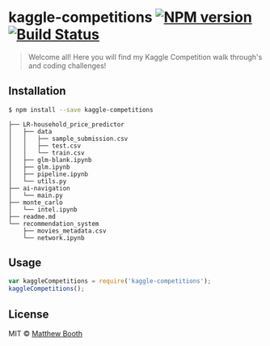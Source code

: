 # kaggle-competitions [![NPM version](https://badge.fury.io/js/kaggle-competitions.svg)](https://npmjs.org/package/kaggle-competitions) [![Build Status](https://travis-ci.org/lordbounties/kaggle-competitions.svg?branch=master)](https://travis-ci.org/lordbounties/kaggle-competitions)

> Welcome all! Here you will find my Kaggle Competition walk through's and coding challenges!

## Installation

```sh
$ npm install --save kaggle-competitions
```

```
├── LR-household_price_predictor
│   ├── data
│   │   ├── sample_submission.csv
│   │   ├── test.csv
│   │   └── train.csv
│   ├── glm-blank.ipynb
│   ├── glm.ipynb
│   ├── pipeline.ipynb
│   └── utils.py
├── ai-navigation
│   └── main.py
├── monte_carlo
│   └── intel.ipynb
├── readme.md
└── recommendation_system
    ├── movies_metadata.csv
    └── network.ipynb
```



## Usage

```js
var kaggleCompetitions = require('kaggle-competitions');
kaggleCompetitions();
```

## License

MIT © [Matthew Booth](datascienceverse.net)
